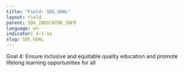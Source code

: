 ```yaml
---
title: "Field: SDG_GOAL"
layout: field
parent: SDG_INDICATOR_INFO
language: en
indicator: 4-1-1a
slug: SDG_GOAL
---
```

Goal 4: Ensure inclusive and equitable quality education and promote lifelong learning opportunities for all